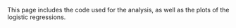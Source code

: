 This page includes the code used for the analysis, as well as the plots of the logistic regressions. 
